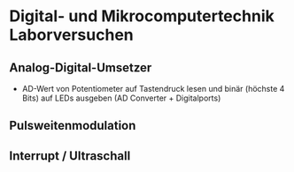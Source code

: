 # Digital- und Mikrocomputertechnik Laborversuchen

## Analog-Digital-Umsetzer
- AD-Wert von Potentiometer auf Tastendruck lesen und binär (höchste 4 Bits) auf LEDs ausgeben (AD Converter + Digitalports)

## Pulsweitenmodulation

## Interrupt / Ultraschall
